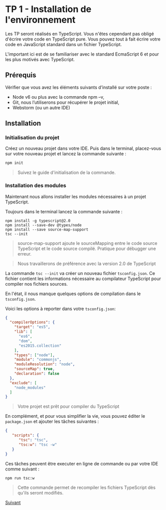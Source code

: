 # TP 1 - Installation de l'environnement

Les TP seront réalisés en TypeScript. Vous n'êtes cependant pas obligé d'écrire votre code en TypeScript pure. 
Vous pouvez tout à fait écrire votre code en JavaScript standard dans un fichier TypeScript.

L'important ici est de se familiariser avec le standard EcmaScript 6 et pour les plus motivés avec TypeScript.

## Prérequis

Vérifier que vous avez les éléments suivants d’installé sur votre poste :

* Node v6 ou plus avec la commande npm –v,
* Git, nous l’utiliserons pour récupérer le projet initial,
* Webstorm (ou un autre IDE)

## Installation
### Initialisation du projet

Créez un nouveau projet dans votre IDE. Puis dans le terminal, placez-vous sur votre nouveau projet et lancez la commande suivante :

```bash
npm init
```

> Suivez le guide d'initialisation de la commande.

### Installation des modules

Maintenant nous allons installer les modules nécessaires à un projet TypeScript.

Toujours dans le terminal lancez la commande suivante :

```
npm install -g typescript@2.0
npm install --save-dev @types/node
npm install --save source-map-support
tsc --init
```
> source-map-support ajoute le sourceMapping entre le code source TypeScript et le code source compilé. Pratique pour débugger une erreur.

> Nous travaillerons de préférence avec la version 2.0 de TypeScript

La commande `tsc --init` va créer un nouveau fichier `tsconfig.json`. Ce fichier contient les informations nécessaire 
au compilateur TypeScript pour compiler nos fichiers sources.

En l'état, il nous manque quelques options de compilation dans le `tsconfig.json`.

Voici les options à reporter dans votre `tsconfig.json`: 

```json
{
  "compilerOptions": {
    "target": "es5",
    "lib": [
      "es6",
      "dom",
      "es2015.collection"
    ],
    "types": ["node"],
    "module": "commonjs",
    "moduleResolution": "node",
    "sourceMap": true,
    "declaration": false
  },
  "exclude": [
    "node_modules"
  ]
}
```

> Votre projet est prêt pour compiler du TypeScript

En complément, et pour vous simplifier la vie, vous pouvez éditer le `package.json` 
et ajouter les tâches suivantes :

```json
{
   "scripts": {
      "tsc": "tsc",
      "tsc:w": "tsc -w"
   }
}
```

Ces tâches peuvent être executer en ligne de commande ou par votre IDE comme suivant :

```bash
npm run tsc:w
```
> Cette commande permet de recompiler les fichiers TypeScript dès qu'ils seront modifiés.

[Suivant](https://github.com/Romakita/tp-nodejs/blob/master/fs.md)